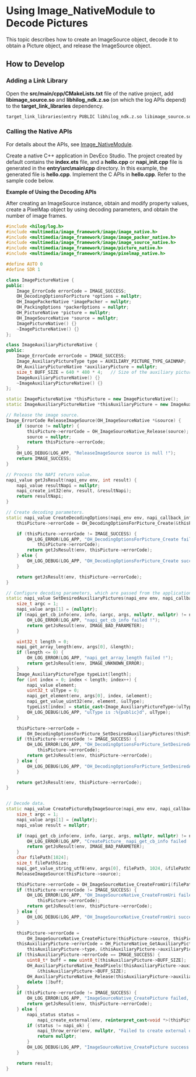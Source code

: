 # Using Image_NativeModule to Decode Pictures
<!--Kit: Image Kit-->
<!--Subsystem: Multimedia-->
<!--Owner: @aulight02-->
<!--Designer: @liyang_bryan-->
<!--Tester: @xchaosioda-->
<!--Adviser: @w_Machine_cc-->

This topic describes how to create an ImageSource object, decode it to obtain a Picture object, and release the ImageSource object.

## How to Develop

### Adding a Link Library

Open the **src/main/cpp/CMakeLists.txt** file of the native project, add **libimage_source.so** and **libhilog_ndk.z.so** (on which the log APIs depend) to the **target_link_libraries** dependency.

```txt
target_link_libraries(entry PUBLIC libhilog_ndk.z.so libimage_source.so)
```

### Calling the Native APIs

For details about the APIs, see [Image_NativeModule](../../reference/apis-image-kit/capi-image-nativemodule.md).

Create a native C++ application in DevEco Studio. The project created by default contains the **index.ets** file, and a **hello.cpp** or **napi_init.cpp** file is generated in the **entry\src\main\cpp** directory. In this example, the generated file is **hello.cpp**. Implement the C APIs in **hello.cpp**. Refer to the sample code below.

**Example of Using the Decoding APIs**

After creating an ImageSource instance, obtain and modify property values, create a PixelMap object by using decoding parameters, and obtain the number of image frames.

```c++
#include <hilog/log.h>
#include <multimedia/image_framework/image/image_native.h>
#include <multimedia/image_framework/image/image_packer_native.h>
#include <multimedia/image_framework/image/image_source_native.h>
#include <multimedia/image_framework/image/picture_native.h>
#include <multimedia/image_framework/image/pixelmap_native.h>

#define AUTO 0
#define SDR 1

class ImagePictureNative {
public:
    Image_ErrorCode errorCode = IMAGE_SUCCESS;
    OH_DecodingOptionsForPicture *options = nullptr;
    OH_ImagePackerNative *imagePacker = nullptr;
    OH_PackingOptions *packerOptions = nullptr;
    OH_PictureNative *picture = nullptr;
    OH_ImageSourceNative *source = nullptr;
    ImagePictureNative() {}
    ~ImagePictureNative() {}
};

class ImageAuxiliaryPictureNative {
public:
    Image_ErrorCode errorCode = IMAGE_SUCCESS;
    Image_AuxiliaryPictureType type = AUXILIARY_PICTURE_TYPE_GAINMAP;
    OH_AuxiliaryPictureNative *auxiliaryPicture = nullptr;
    size_t BUFF_SIZE = 640 * 480 * 4;	// Size of the auxiliary picture (width * height * number of bytes per pixel).
    ImageAuxiliaryPictureNative() {}
    ~ImageAuxiliaryPictureNative() {}
};

static ImagePictureNative *thisPicture = new ImagePictureNative();
static ImageAuxiliaryPictureNative *thisAuxiliaryPicture = new ImageAuxiliaryPictureNative();

// Release the image source.
Image_ErrorCode ReleaseImageSource(OH_ImageSourceNative *&source) {
    if (source != nullptr) {
        thisPicture->errorCode = OH_ImageSourceNative_Release(source);
        source = nullptr;
        return thisPicture->errorCode;
    }
    OH_LOG_DEBUG(LOG_APP, "ReleaseImageSource source is null !");
    return IMAGE_SUCCESS;
}

// Process the NAPI return value.
napi_value getJsResult(napi_env env, int result) {
    napi_value resultNapi = nullptr;
    napi_create_int32(env, result, &resultNapi);
    return resultNapi;
}

// Create decoding parameters.
static napi_value CreateDecodingOptions(napi_env env, napi_callback_info info) {
    thisPicture->errorCode = OH_DecodingOptionsForPicture_Create(&thisPicture->options);

    if (thisPicture->errorCode != IMAGE_SUCCESS) {
        OH_LOG_ERROR(LOG_APP, "OH_DecodingOptionsForPicture_Create failed, errCode: %{public}d.",
            thisPicture->errorCode);
        return getJsResult(env, thisPicture->errorCode);
    } else {
        OH_LOG_DEBUG(LOG_APP, "OH_DecodingOptionsForPicture_Create success !");
    }

    return getJsResult(env, thisPicture->errorCode);
}

// Configure decoding parameters, which are passed from the application layer.
static napi_value SetDesiredAuxiliaryPictures(napi_env env, napi_callback_info info) {
    size_t argc = 1;
    napi_value args[1] = {nullptr};
    if (napi_get_cb_info(env, info, &argc, args, nullptr, nullptr) != napi_ok || argc < 1 || args[0] == nullptr) {
        OH_LOG_ERROR(LOG_APP, "napi_get_cb_info failed !");
        return getJsResult(env, IMAGE_BAD_PARAMETER);
    }

    uint32_t length = 0;
    napi_get_array_length(env, args[0], &length);
    if (length <= 0) {
        OH_LOG_ERROR(LOG_APP, "napi_get_array_length failed !");
        return getJsResult(env, IMAGE_UNKNOWN_ERROR);
    }
    Image_AuxiliaryPictureType typeList[length];
    for (int index = 0; index < length; index++) {
        napi_value element;
        uint32_t ulType = 0;
        napi_get_element(env, args[0], index, &element);
        napi_get_value_uint32(env, element, &ulType);
        typeList[index] = static_cast<Image_AuxiliaryPictureType>(ulType);
        OH_LOG_DEBUG(LOG_APP, "ulType is :%{public}d", ulType);
    }

    thisPicture->errorCode =
        OH_DecodingOptionsForPicture_SetDesiredAuxiliaryPictures(thisPicture->options, typeList, length);
    if (thisPicture->errorCode != IMAGE_SUCCESS) {
        OH_LOG_ERROR(LOG_APP, "OH_DecodingOptionsForPicture_SetDesiredAuxiliaryPictures failed,errCode: %{public}d.",
            thisPicture->errorCode);
        return getJsResult(env, thisPicture->errorCode);
    } else {
        OH_LOG_DEBUG(LOG_APP, "OH_DecodingOptionsForPicture_SetDesiredAuxiliaryPictures success !");
    }

    return getJsResult(env, thisPicture->errorCode);
}


// Decode data.
static napi_value CreatePictureByImageSource(napi_env env, napi_callback_info info) {
    size_t argc = 1;
    napi_value args[1] = {nullptr};
    napi_value result = nullptr;

    if (napi_get_cb_info(env, info, &argc, args, nullptr, nullptr) != napi_ok || argc < 1 || args[0] == nullptr) {
        OH_LOG_ERROR(LOG_APP, "CreatePicture_ napi_get_cb_info failed !");
        return getJsResult(env, IMAGE_BAD_PARAMETER);
    }
    char filePath[1024];
    size_t filePathSize;
    napi_get_value_string_utf8(env, args[0], filePath, 1024, &filePathSize);
    ReleaseImageSource(thisPicture->source);

    thisPicture->errorCode = OH_ImageSourceNative_CreateFromUri(filePath, filePathSize, &thisPicture->source);
    if (thisPicture->errorCode != IMAGE_SUCCESS) {
        OH_LOG_ERROR(LOG_APP, "OH_ImageSourceNative_CreateFromUri failed, errCode: %{public}d.",
            thisPicture->errorCode);
        return getJsResult(env, thisPicture->errorCode);
    } else {
        OH_LOG_DEBUG(LOG_APP, "OH_ImageSourceNative_CreateFromUri success !");
    }

    thisPicture->errorCode =
        OH_ImageSourceNative_CreatePicture(thisPicture->source, thisPicture->options, &thisPicture->picture);
    thisAuxiliaryPicture->errorCode = OH_PictureNative_GetAuxiliaryPicture(thisPicture->picture,
        thisAuxiliaryPicture->type, &thisAuxiliaryPicture->auxiliaryPicture);
    if (thisAuxiliaryPicture->errorCode == IMAGE_SUCCESS) {
        uint8_t* buff = new uint8_t[thisAuxiliaryPicture->BUFF_SIZE];
        OH_AuxiliaryPictureNative_ReadPixels(thisAuxiliaryPicture->auxiliaryPicture, buff,
            &thisAuxiliaryPicture->BUFF_SIZE);
        OH_AuxiliaryPictureNative_Release(thisAuxiliaryPicture->auxiliaryPicture);
        delete []buff;
    }
    if (thisPicture->errorCode != IMAGE_SUCCESS) {
        OH_LOG_ERROR(LOG_APP, "ImageSourceNative_CreatePicture failed, errCode: %{public}d.", thisPicture->errorCode);
        return getJsResult(env, thisPicture->errorCode);
    } else {
        napi_status status =
            napi_create_external(env, reinterpret_cast<void *>(thisPicture->picture), nullptr, nullptr, &result);
        if (status != napi_ok) {
            napi_throw_error(env, nullptr, "Failed to create external object");
            return nullptr;
        }
        OH_LOG_DEBUG(LOG_APP, "ImageSourceNative_CreatePicture success !");
    }

    return result;
}
```
